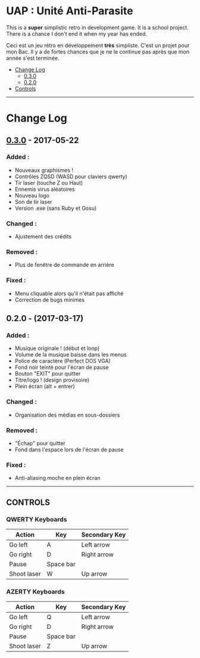 # UAP : Unité Anti-Parasite
This is a **super** simplistic retro in development game. It is a school project.
There is a chance I don't end it when my year has ended.

Ceci est un jeu rétro en développement **très** simpliste. C'est un projet pour mon Bac.
Il y a de fortes chances que je ne le continue pas après que mon année s'est terminée.

- [Change Log](#change-log)
  + [0.3.0](#030---2017-05-22)
  + [0.2.0](#020---2017-03-17)
- [Controls](#controls)

***
# Change Log

## [0.3.0](https://github.com/Jyel/UniteAntiParasite/releases/tag/v0.3.0-alpha) - 2017-05-22
### Added :
- Nouveaux graphismes !
- Contrôles ZQSD (WASD pour claviers qwerty)
- Tir laser (touche Z ou Haut)
- Ennemis virus aléatoires
- Nouveau logo
- Son de tir laser
- Version .exe (sans Ruby et Gosu) 
### Changed :
- Ajustement des crédits  
### Removed :
- Plus de fenêtre de commande en arrière  
### Fixed :
- Menu cliquable alors qu'il n'était pas affiché
- Correction de bugs minimes


## 0.2.0 - (2017-03-17)
### Added :
- Musique originale ! (début et loop)
- Volume de la musique baisse dans les menus
- Police de caractère (Perfect DOS VGA)
- Fond noir teinté pour l'écran de pause
- Bouton "EXIT" pour quitter
- Titre/logo ! (design provisoire)
- Plein écran (alt + entrer)
### Changed :
- Organisation des médias en sous-dossiers
### Removed :
- "Échap" pour quitter
- Fond dans l'espace lors de l'écran de pause
### Fixed :
- Anti-aliasing moche en plein écran

***
## CONTROLS

### QWERTY Keyboards
| Action      | Key       | Secondary Key |
| ----------- | --------- | ------------- |
| Go left     | A         | Left arrow    |
| Go right    | D         | Right arrow   |
| Pause       | Space bar |               |
| Shoot laser | W         | Up arrow      |

### AZERTY Keyboards
| Action      | Key       | Secondary Key |
| ----------- | --------- | ------------- |
| Go left     | Q         | Left arrow    |
| Go right    | D         | Right arrow   |
| Pause       | Space bar |               |
| Shoot laser | Z         | Up arrow      |

